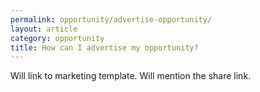 ```yaml
---
permalink: opportunity/advertise-opportunity/
layout: article
category: opportunity
title: How can I advertise my opportunity?
---
```


Will link to marketing template. Will mention the share link.
